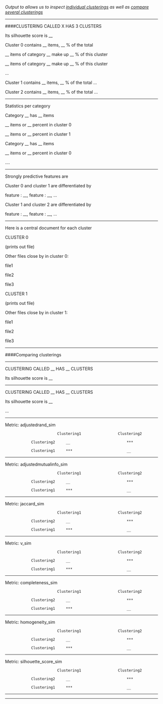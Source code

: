 *Output to allows us to inspect [individual clusterings](https://github.com/patrickschu/chapter2/blob/master/outputfiles/sample_clustering_output.MD#clustering-called-__-has-2-clusters) as well as [compare several clusterings](https://github.com/patrickschu/chapter2/blob/master/outputfiles/sample_clustering_output.MD#comparing-clusterings)*

---


####CLUSTERING CALLED X HAS 3 CLUSTERS

Its silhouette score is __

Cluster 0 contains __ items, __ % of the total

__ items of category __ make up __ % of this cluster

__ items of category __ make up __ % of this cluster

...

Cluster 1 contains __ items, __ % of the total
...

Cluster 2 contains __ items, __ % of the total
...


-----------

Statistics per category

Category __ has __ items

__ items or __ percent in cluster 0

__ items or __ percent in cluster 1


Category __ has __ items

__ items or __ percent in cluster 0

....


-----------

Strongly predictive features are

Cluster 0 and cluster 1 are differentiated by 

feature : __, feature : __, ...

Cluster 1 and cluster 2 are differentiated by 

feature : __, feature : __, ...



-----------

Here is a central document for each cluster

CLUSTER 0 

(prints out file)


Other files close by in cluster 0:

file1

file2

file3


CLUSTER 1 

(prints out file)


Other files close by in cluster 1:

file1

file2

file3




-----------

####Comparing clusterings


-----------

CLUSTERING CALLED __ HAS __ CLUSTERS

Its silhouette score is __


-----------

CLUSTERING CALLED __ HAS __ CLUSTERS

Its silhouette score is __


...

---

Metric:  adjustedrand_sim

                          	Clustering1                	Clustering2   
                            
                Clustering2 	__				          	***       
                
                Clustering1 	***				          	__         
                

---

Metric:  adjustedmutualinfo_sim

                          	Clustering1                	Clustering2     
                            
                Clustering2 	__				          	***              
                
                Clustering1 	***				          	__          
---

Metric:  jaccard_sim

                          	Clustering1                	Clustering2     
                            
                Clustering2 	__				          	***      
                
                Clustering1 	***				          	__          
---

Metric:  v_sim

                          	Clustering1                	Clustering2  
                            
                Clustering2 	__				          	***         
                
                Clustering1 	***				          	__                 

---

Metric:  completeness_sim

                          	Clustering1                	Clustering2  
                            
                Clustering2 	__				          	***          
                
                Clustering1 	***				          	__                 

---
Metric:  homogeneity_sim


                          	Clustering1                	Clustering2  
                            
                Clustering2 	__				          	***            
                
                Clustering1 	***				          	__                

---

Metric:  silhouette_score_sim

                          	Clustering1                	Clustering2      
                            
                Clustering2 	__				          	***            
                
                Clustering1 	***				          	__                 

---



-----------

